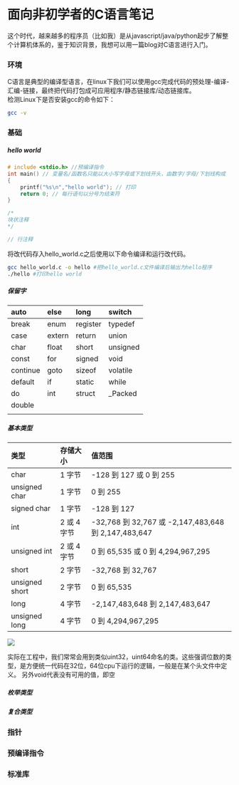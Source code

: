 # 面向非初学者的C语言笔记

这个时代，越来越多的程序员（比如我）是从javascript/java/python起步了解整个计算机体系的，鉴于知识背景，我想可以用一篇blog对C语言进行入门。

### 环境

C语言是典型的编译型语言，在linux下我们可以使用gcc完成代码的预处理-编译-汇编-链接，最终把代码打包成可应用程序/静态链接库/动态链接库。  
检测Linux下是否安装gcc的命令如下：

```bash
gcc -v
```

### 基础

##### hello world

```c
# include <stdio.h> //预编译指令
int main() // 变量名/函数名只能以大小写字母或下划线开头，由数字/字母/下划线构成
{
    printf("%s\n","hello world"); // 打印
    return 0; // 每行语句以分号为结束符
}

/*
块状注释
*/

// 行注释
```

将改代码存入hello\_world.c之后使用以下命令编译和运行改代码。

```bash
gcc hello_world.c -o hello #把hello_world.c文件编译后输出为hello程序
./hello #打印hello world
```

##### 保留字

| auto | else | long | switch |
| :--- | :--- | :--- | :--- |
| break | enum | register | typedef |
| case | extern | return | union |
| char | float | short | unsigned |
| const | for | signed | void |
| continue | goto | sizeof | volatile |
| default | if | static | while |
| do | int | struct | \_Packed |
| double |  |  |  |
|  |  |  |  |

##### 基本类型

| 类型 | 存储大小 | 值范围 |
| :--- | :--- | :--- |
| char | 1 字节 | -128 到 127 或 0 到 255 |
| unsigned char | 1 字节 | 0 到 255 |
| signed char | 1 字节 | -128 到 127 |
| int | 2 或 4 字节 | -32,768 到 32,767 或 -2,147,483,648 到 2,147,483,647 |
| unsigned int | 2 或 4 字节 | 0 到 65,535 或 0 到 4,294,967,295 |
| short | 2 字节 | -32,768 到 32,767 |
| unsigned short | 2 字节 | 0 到 65,535 |
| long | 4 字节 | -2,147,483,648 到 2,147,483,647 |
| unsigned long | 4 字节 | 0 到 4,294,967,295 |

![](http://www.runoob.com/wp-content/uploads/2014/09/32-64.jpg)

实际在工程中，我们常常会用到类似uint32，uint64命名的类。这些强调位数的类型，是方便统一代码在32位，64位cpu下运行的逻辑，一般是在某个头文件中定义。
另外void代表没有可用的值，即空

##### 枚举类型

##### 复合类型



### 指针

### 预编译指令

### 标准库




